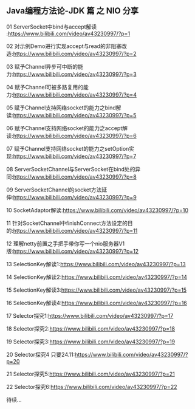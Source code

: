 ## Java编程方法论-JDK 篇 之 NIO 分享

01 ServerSocket中bind与accept解读 :https://www.bilibili.com/video/av43230997/?p=1

02 对示例Demo进行实现accept与read的非阻塞改造:https://www.bilibili.com/video/av43230997/?p=2

03 赋予Channel异步可中断的能力:https://www.bilibili.com/video/av43230997/?p=3

04 赋予Channel可被多路复用的能力:https://www.bilibili.com/video/av43230997/?p=4

05 赋予Channel支持网络socket的能力之bind解读:https://www.bilibili.com/video/av43230997/?p=5

06 赋予Channel支持网络socket的能力之accept解读:https://www.bilibili.com/video/av43230997/?p=6

07 赋予Channel支持网络socket的能力之setOption实现:https://www.bilibili.com/video/av43230997/?p=7

08 ServerSocketChannel与ServerSocket在bind处的异同:https://www.bilibili.com/video/av43230997/?p=8

09 ServerSocketChannel的socket方法延伸:https://www.bilibili.com/video/av43230997/?p=9

10 SocketAdaptor解读:https://www.bilibili.com/video/av43230997/?p=10

11 针对SocketChannel中finishConnect方法设定的目的:https://www.bilibili.com/video/av43230997/?p=11

12 理解netty前置之手把手带你写一个nio服务器V1版:https://www.bilibili.com/video/av43230997/?p=12

13 SelectionKey解读1:https://www.bilibili.com/video/av43230997/?p=13

14 SelectionKey解读2:https://www.bilibili.com/video/av43230997/?p=14

15 SelectionKey解读3:https://www.bilibili.com/video/av43230997/?p=15

16 SelectionKey解读4:https://www.bilibili.com/video/av43230997/?p=16

17 Selector探究1:https://www.bilibili.com/video/av43230997/?p=17

18 Selector探究2:https://www.bilibili.com/video/av43230997/?p=18

19 Selector探究3:https://www.bilibili.com/video/av43230997/?p=19

20 Selector探究4 只要24.11:https://www.bilibili.com/video/av43230997/?p=20

21 Selector探究5:https://www.bilibili.com/video/av43230997/?p=21

22 Selector探究6:https://www.bilibili.com/video/av43230997/?p=22



待续...